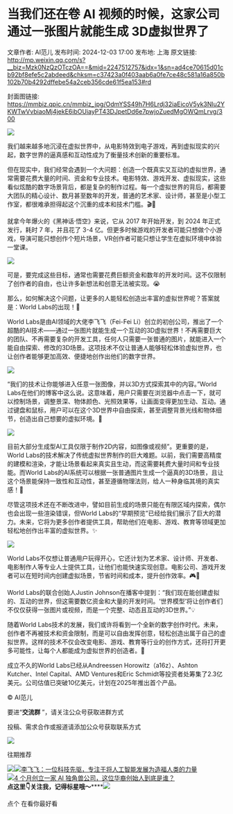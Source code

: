 # 当我们还在卷 AI 视频的时候，这家公司通过一张图片就能生成 3D虚拟世界了

文章作者: AI范儿
发布时间: 2024-12-03 17:00
发布地: 上海
原文链接: http://mp.weixin.qq.com/s?__biz=Mzk0NzQzOTczOA==&mid=2247512757&idx=1&sn=ad4ce70615d01cb92bf8efe5c2abdeed&chksm=c37423a0f403aab6a0fe7ce48c581a16a850b102b70b4292dffebe54a2ceb356cde61f5ea153#rd

封面图链接: https://mmbiz.qpic.cn/mmbiz_jpg/OdmYSS49h7H6Lrdj32iaEicoV5yk3Nlu2YKWTwVvbiaoMj4jekE6ibOUiayPT43DJpetDd6e7pwjoZuedMgOWQmLrvg/300

![](https://mmbiz.qpic.cn/mmbiz_jpg/OdmYSS49h7H6Lrdj32iaEicoV5yk3Nlu2YCsXUWGW8exCuLdVhtmFxJThCroCabmlJDPT7eqYW1SWJDyuSa8bcqQ/640?wx_fmt=webp&from=appmsg)

我们越来越多地沉浸在虚拟世界中，从电影特效到电子游戏，再到虚拟现实的兴起，数字世界的逼真感和互动性成为了衡量技术创新的重要标准。

但在现实中，我们经常会遇到一个大问题：创造一个既真实又互动的虚拟世界，通常需要花费大量的时间、资金和专业技术。电影特效、游戏开发、虚拟现实，这些看似炫酷的数字场景背后，都是复杂的制作过程。每一个虚拟世界的背后，都需要大团队的精心设计、数月甚至数年的开发，普通的艺术家、设计师，甚至是小型工作室，都很难承担得起这个沉重的成本和技术门槛。🎬💸

就拿今年爆火的《黑神话·悟空》来说，它从 2017 年开始开发，到 2024 年正式发行，耗时 7 年，并且花了 3-4
亿。但更多时候游戏的开发者可能只想做个小游戏，导演可能只想创作个短片场景，VR创作者可能只想让学生在虚拟环境中体验一堂课。

![](https://mmbiz.qpic.cn/mmbiz_jpg/OdmYSS49h7H6Lrdj32iaEicoV5yk3Nlu2Y13X1AO9OLFsmaEE8PCzVekfp5oO8wCPXfH4fDC3iblDSFtWNK9GF4Gg/640?wx_fmt=jpeg&from=appmsg)

可是，要完成这些目标，通常也需要花费巨额资金和数年的开发时间。这不仅限制了创作者的自由，也让许多新想法和创意无法被实现。😭

那么，如何解决这个问题，让更多的人能轻松创造出丰富的虚拟世界呢？答案就是：World Labs的出现！🎉

World Labs是由AI领域的大佬李飞飞（Fei-Fei
Li）创立的初创公司，推出了一个超酷的AI技术——通过一张图片就能生成一个互动的3D虚拟世界！不再需要巨大的团队、不再需要复杂的开发工具，任何人只需要一张普通的图片，就能进入一个能自由探索、修改的3D场景。这项技术不仅让普通人能够轻松体验虚拟世界，也让创作者能够更加高效、便捷地创作出他们的数字世界。

![](https://mmbiz.qpic.cn/mmbiz_jpg/OdmYSS49h7H6Lrdj32iaEicoV5yk3Nlu2YP7WUh17fCEKga25lW3zDRA0bSSTVANw3uibJ3VSGgWQKZ55OeLld1hA/640?wx_fmt=jpeg&from=appmsg)

“我们的技术让你能够进入任意一张图像，并以3D方式探索其中的内容。”World
Labs在他们的博客中这么说。这意味着，用户只需要在浏览器中点击一下，就可以控制场景，调整景深、物体颜色、光照效果等，让画面变得更加生动、互动。通过键盘和鼠标，用户可以在这个3D世界中自由探索，甚至调整背景光线和物体细节，创造出自己想要的虚拟环境。👾

![](https://mmbiz.qpic.cn/mmbiz_png/OdmYSS49h7H6Lrdj32iaEicoV5yk3Nlu2YbqO4GKCMfGA7gDJ6YtodsGDYwiaib0doIBKibdWfpOE3p1Inlc2XZZRNA/640?wx_fmt=png&from=appmsg)

目前大部分生成型AI工具仅限于制作2D内容，如图像或视频”。更重要的是，World
Labs的技术解决了传统虚拟世界制作的巨大难题。以前，我们需要高精度的建模和渲染，才能让场景看起来真实且生动，而这需要耗费大量时间和专业技能。而World
Labs的AI系统可以根据一张普通图片生成一个逼真的3D场景，且让这个场景能保持一致性和互动性，甚至遵循物理法则，给人一种身临其境的真实感！🌟

尽管这项技术还在不断改进中，譬如目前生成的场景只能在有限区域内探索，偶尔也会出现一些渲染错误，但World
Labs的“早期预览”已经给我们展示了巨大的潜力。未来，它将为更多创作者提供工具，帮助他们在电影、游戏、教育等领域更加轻松地创作出丰富的虚拟世界。✨

![](https://mmbiz.qpic.cn/mmbiz_png/OdmYSS49h7H6Lrdj32iaEicoV5yk3Nlu2YOtZWBmibB6xgLQNd5UH6JHkNtPhvMbaqGGGTfgBWP9ATdlJzLdwBShQ/640?wx_fmt=png&from=appmsg)

World
Labs不仅想让普通用户玩得开心，它还计划为艺术家、设计师、开发者、电影制作人等专业人士提供工具，让他们也能快速实现创意。电影公司、游戏开发者可以在短时间内创建虚拟场景，节省时间和成本，提升创作效率。🎮🎥

World Labs的联合创始人Justin
Johnson在播客中提到：“我们现在能创建虚拟的、互动的世界，但这需要数亿资金和大量的开发时间。‘世界模型’将让创作者们不仅仅获得一张图片或视频，而是一个完整、动态且互动的3D世界。”💡

随着World
Labs技术的发展，我们或许将看到一个全新的数字创作时代。未来，创作者不再被技术和资金限制，而是可以自由发挥创意，轻松创造出属于自己的虚拟世界。这样的技术不仅会改变电影、游戏、教育等行业的创作方式，还将打开更多可能性，让每个人都能成为虚拟世界的创造者。🚀

成立不久的World Labs已经从Andreessen Horowitz（a16z）、Ashton Kutcher、Intel Capital、AMD
Ventures和Eric Schmidt等投资者处筹集了2.3亿美元。公司估值已突破10亿美元，计划在2025年推出首个产品。

© AI范儿

要进“**交流群** ”，请关注公众号获取进群方式  

投稿、需求合作或报道请添加公众号获取联系方式

  

![](https://mmbiz.qpic.cn/mmbiz_png/jQ6ug9koOG1xmSfTsV5G7Esfx2kLWrCf3lKiaRqFlcW7hpcbNMe6olqW5xS5bian0jeXVKBRymmDId2tFVT30Law/640?wx_fmt=png)

往期推荐

![](https://mmbiz.qpic.cn/mmbiz_png/dn7MoMtZsWwI0fyvNnc5tekZfIoHf3A7gEgeI06O7dJOQzCGdos3ImQaJAbzkPkuk88ulibbtBXCdgicvZ8ezPYQ/640?wx_fmt=png)[![](https://mmbiz.qpic.cn/mmbiz_jpg/OdmYSS49h7FFpGW58YyiaAwtaTGV5p25TFVcheW4A339eG1HfHFKHtnXsAicY0LvMpQokZUq3iavVels1pdAVCmeQ/640?wx_fmt=jpeg)李飞飞：一位科技先驱，专注于将人工智能发展为造福人类的力量](https://mp.weixin.qq.com/s?__biz=Mzk0NzQzOTczOA==&mid=2247498973&idx=2&sn=f7fbb408001fc02d0861938ca3b70091&scene=21#wechat_redirect)  
[![](https://mmbiz.qpic.cn/mmbiz_jpg/OdmYSS49h7FKjwTVYLtqaobenAicAkBKtEeqp8Uum4ldwEBZ3vr3HKMsvM05kicNfvgMSanj3eLqkj6tl9iarc04g/640?wx_fmt=jpeg)4
个月创立一家 AI
独角兽公司，这位华裔创始人到底是谁？](https://mp.weixin.qq.com/s?__biz=Mzk0NzQzOTczOA==&mid=2247509215&idx=2&sn=b61f200ddbe2e603a98226d209992184&scene=21#wechat_redirect)  
**点这里👇关注我，记得标星哦～******![](https://mmbiz.qpic.cn/mmbiz_png/7mYNibgIry73PaOOvZMtx3j0HKkjnhoMSynVaJVict8XuLgbe9MibOKdd6jcIw8qnWMic8Vw3ylviaxOLlvauFht3Gw/640?from=appmsg&wx_fmt=png)

点个 在看你最好看

  

